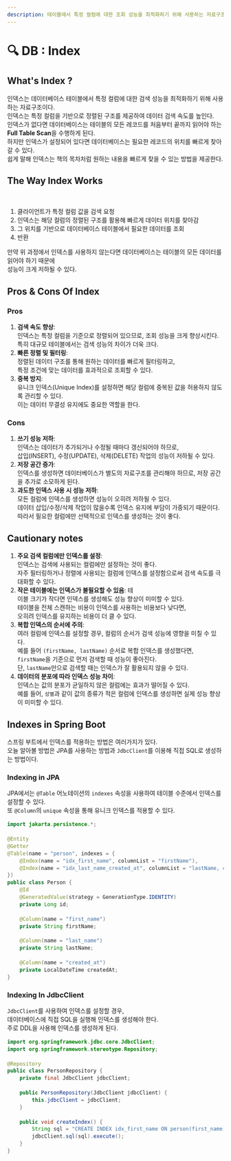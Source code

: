 ```yaml
---
description: 테이블에서 특정 컬럼에 대한 조회 성능을 최적화하기 위해 사용하는 자료구조
---
```


# 🔍 DB : Index

## What's Index ?

인덱스는 데이터베이스 테이블에서 특정 컬럼에 대한 검색 성능을 최적화하기 위해 사용하는 자료구조이다. \
인덱스는 특정 컬럼을 기반으로 정렬된 구조를 제공하여 데이터 검색 속도를 높인다. \
인덱스가 없다면 데이터베이스는 테이블의 모든 레코드를 처음부터 끝까지 읽어야 하는 \
**Full Table Scan**을 수행하게 된다. \
하지만 인덱스가 설정되어 있다면 데이터베이스는 필요한 레코드의 위치를 빠르게 찾아갈 수 있다. \
쉽게 말해 인덱스는 책의 목차처럼 원하는 내용을 빠르게 찾을 수 있는 방법을 제공한다.

## The Way Index Works

<figure><img src="../../.gitbook/assets/스크린샷 2024-11-04 오후 8.21.27.png" alt=""><figcaption></figcaption></figure>

1. 클라이언트가 특정 컬럼 값을 검색 요청 &#x20;
2. 인덱스는 해당 컬럼의 정렬된 구조를 활용해 빠르게 데이터 위치를 찾아감&#x20;
3. 그 위치를 기반으로 데이터베이스 테이블에서 필요한 데이터를 조회
4. 반환

만약 위 과정에서 인덱스를 사용하지 않는다면 데이터베이스는 테이블의 모든 데이터를 읽어야 하기 때문에 \
성능이 크게 저하될 수 있다.

## Pros & Cons Of Index

### **Pros**

1. **검색 속도 향상**: \
   인덱스는 특정 컬럼을 기준으로 정렬되어 있으므로, 조회 성능을 크게 향상시킨다. \
   특히 대규모 테이블에서는 검색 성능의 차이가 더욱 크다.
2. **빠른 정렬 및 필터링**: \
   정렬된 데이터 구조를 통해 원하는 데이터를 빠르게 필터링하고, \
   특정 조건에 맞는 데이터를 효과적으로 조회할 수 있다.
3. **중복 방지**: \
   유니크 인덱스(Unique Index)를 설정하면 해당 컬럼에 중복된 값을 허용하지 않도록 관리할 수 있다. \
   이는 데이터 무결성 유지에도 중요한 역할을 한다.

### Cons

1. **쓰기 성능 저하**: \
   인덱스는 데이터가 추가되거나 수정될 때마다 갱신되어야 하므로, \
   삽입(INSERT), 수정(UPDATE), 삭제(DELETE) 작업의 성능이 저하될 수 있다.
2. **저장 공간 증가**: \
   인덱스를 생성하면 데이터베이스가 별도의 자료구조를 관리해야 하므로, 저장 공간을 추가로 소모하게 된다.
3. **과도한 인덱스 사용 시 성능 저하**: \
   모든 컬럼에 인덱스를 생성하면 성능이 오히려 저하될 수 있다. \
   데이터 삽입/수정/삭제 작업이 많을수록 인덱스 유지에 부담이 가중되기 때문이다. \
   따라서 필요한 컬럼에만 선택적으로 인덱스를 생성하는 것이 좋다.

## Cautionary notes

1. **주요 검색 컬럼에만 인덱스를 설정**: \
   인덱스는 검색에 사용되는 컬럼에만 설정하는 것이 좋다. \
   자주 필터링하거나 정렬에 사용되는 컬럼에 인덱스를 설정함으로써 검색 속도를 극대화할 수 있다.
2. **작은 테이블에는 인덱스가 불필요할 수 있음**: 테\
   이블 크기가 작다면 인덱스를 생성해도 성능 향상이 미미할 수 있다. \
   테이블을 전체 스캔하는 비용이 인덱스를 사용하는 비용보다 낮다면, \
   오히려 인덱스를 유지하는 비용이 더 클 수 있다.
3. **복합 인덱스의 순서에 주의**: \
   여러 컬럼에 인덱스를 설정할 경우, 컬럼의 순서가 검색 성능에 영향을 미칠 수 있다. \
   예를 들어 `(firstName, lastName)` 순서로 복합 인덱스를 생성했다면, \
   `firstName`을 기준으로 먼저 검색할 때 성능이 좋아진다. \
   단, `lastName`만으로 검색할 때는 인덱스가 잘 활용되지 않을 수 있다.
4. **데이터의 분포에 따라 인덱스 성능 차이**: \
   인덱스는 값의 분포가 균일하지 않은 컬럼에는 효과가 떨어질 수 있다. \
   예를 들어, `성별`과 같이 값의 종류가 적은 컬럼에 인덱스를 생성하면 실제 성능 향상이 미미할 수 있다.

## Indexes in Spring Boot

스프링 부트에서 인덱스를 적용하는 방법은 여러가지가 있다. \
오늘 알아볼 방법은 JPA를 사용하는 방법과 `JdbcClient`를 이용해 직접 SQL로 생성하는 방법이다.

### **Indexing in JPA**

JPA에서는 `@Table` 어노테이션의 `indexes` 속성을 사용하여 테이블 수준에서 인덱스를 설정할 수 있다. \
또 `@Column`의 `unique` 속성을 통해 유니크 인덱스를 적용할 수 있다.

```java
import jakarta.persistence.*;

@Entity
@Getter
@Table(name = "person", indexes = {
    @Index(name = "idx_first_name", columnList = "firstName"),
    @Index(name = "idx_last_name_created_at", columnList = "lastName, createdAt")
})
public class Person {
    @Id
    @GeneratedValue(strategy = GenerationType.IDENTITY)
    private Long id;

    @Column(name = "first_name")
    private String firstName;

    @Column(name = "last_name")
    private String lastName;

    @Column(name = "created_at")
    private LocalDateTime createdAt;
}
```

### **Indexing In JdbcClient**

`JdbcClient`를 사용하여 인덱스를 설정할 경우,\
&#x20;데이터베이스에 직접 SQL을 실행해 인덱스를 생성해야 한다. \
주로 DDL을 사용해 인덱스를 생성하게 된다.

```java
import org.springframework.jdbc.core.JdbcClient;
import org.springframework.stereotype.Repository;

@Repository
public class PersonRepository {
    private final JdbcClient jdbcClient;

    public PersonRepository(JdbcClient jdbcClient) {
        this.jdbcClient = jdbcClient;
    }

    public void createIndex() {
        String sql = "CREATE INDEX idx_first_name ON person(first_name)";
        jdbcClient.sql(sql).execute();
    }
}

```
